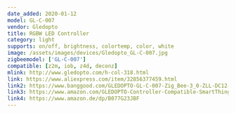 ```yaml
---
date_added: 2020-01-12
model: GL-C-007
vendor: Gledopto
title: RGBW LED Controller 
category: light
supports: on/off, brightness, colortemp, color, white
image: /assets/images/devices/Gledopto_GL-C-007.jpg
zigbeemodel: ['GL-C-007']
compatible: [z2m, iob, z4d, deconz]
mlink: http://www.gledopto.com/h-col-318.html
link: https://www.aliexpress.com/item/32856377459.html
link2: https://www.banggood.com/GLEDOPTO-GL-C-007-Zig_Bee-3_0-ZLL-DC12-24V-RGBW-LED-Strip-Dimmer-Controller-Work-with-Philip-Hue-p-1471008.html
link3: https://www.amazon.com/GLEDOPTO-Controller-Compatible-SmartThings-Lightify/dp/B07X8V8TBR
link4: https://www.amazon.de/dp/B077G23JBF
---
```

